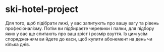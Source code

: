 # ski-hotel-project
Для того, щоб підібрати лижі, у вас запитують про вашу вагу та рівень професіоналізму. Потім ви підбираєте черевики і палки, для підбору яких у вас ще спитають про ваш зріст і розмір взуття. Із цим усім спорядженням ви йдете до каси, щоб купити абонемент на день чи кілька днів.
